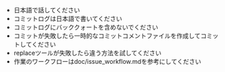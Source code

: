 * 日本語で話してください
* コミットログは日本語で書いてください
* コミットログにバッククォートを含めないでください
* コミットが失敗したら一時的なコミットコメントファイルを作成してコミットしてください
* replaceツールが失敗したら違う方法を試してください
* 作業のワークフローはdoc/issue_workflow.mdを参考にしてください